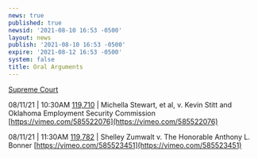 ```yaml
---
news: true
published: true
newsid: '2021-08-10 16:53 -0500'
layout: news
publish: '2021-08-10 16:53 -0500'
expire: '2021-08-12 16:53 -0500'
system: false
title: Oral Arguments
---
```

<u>Supreme Court</u>  

08/11/21 | 10:30AM [119,710](http://www.oscn.net/dockets/GetCaseInformation.aspx?db=appellate&number=119710) | Michella Stewart, et al, v. Kevin Stitt and Oklahoma Employment Security Commission [https://vimeo.com/585522076](https://vimeo.com/585522076)

08/11/21 | 11:30AM [119,782](http://www.oscn.net/dockets/GetCaseInformation.aspx?db=appellate&number=119782) | Shelley Zumwalt v. The Honorable Anthony L. Bonner [https://vimeo.com/585523451](https://vimeo.com/585523451) 